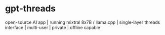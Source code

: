 # gpt-threads

open-source AI app | running mixtral 8x7B / llama.cpp | single-layer threads interface | multi-user | private | offline capable